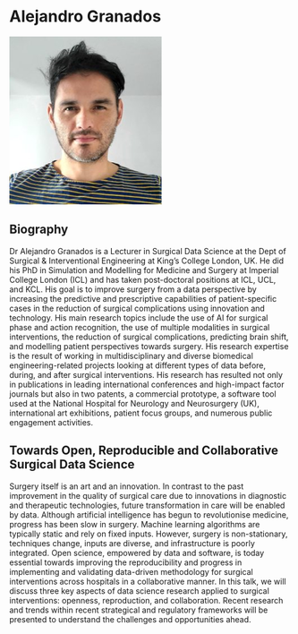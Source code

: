 # Alejandro Granados
![fig](Alejandro-Granados.jpg)

## Biography 
Dr Alejandro Granados is a Lecturer in Surgical Data Science at the Dept of Surgical & Interventional Engineering at King’s College London, UK. He did his PhD in Simulation and Modelling for Medicine and Surgery at Imperial College London (ICL) and has taken post-doctoral positions at ICL, UCL, and KCL. His goal is to improve surgery from a data perspective by increasing the predictive and prescriptive capabilities of patient-specific cases in the reduction of surgical complications using innovation and technology. His main research topics include the use of AI for surgical phase and action recognition, the use of multiple modalities in surgical interventions, the reduction of surgical complications, predicting brain shift, and modelling patient perspectives towards surgery. His research expertise is the result of working in multidisciplinary and diverse biomedical engineering-related projects looking at different types of data before, during, and after surgical interventions. His research has resulted not only in publications in leading international conferences and high-impact factor journals but also in two patents, a commercial prototype, a software tool used at the National Hospital for Neurology and Neurosurgery (UK), international art exhibitions, patient focus groups, and numerous public engagement activities.

## Towards Open, Reproducible and Collaborative Surgical Data Science
Surgery itself is an art and an innovation. In contrast to the past improvement in the quality of surgical care due to innovations in diagnostic and therapeutic technologies, future transformation in care will be enabled by data. Although artificial intelligence has begun to revolutionise medicine, progress has been slow in surgery. Machine learning algorithms are typically static and rely on fixed inputs. However, surgery is non-stationary, techniques change, inputs are diverse, and infrastructure is poorly integrated. Open science, empowered by data and software, is today essential towards improving the reproducibility and progress in implementing and validating data-driven methodology for surgical interventions across hospitals in a collaborative manner. In this talk, we will discuss three key aspects of data science research applied to surgical interventions: openness, reproduction, and collaboration. Recent research and trends within recent strategical and regulatory frameworks will be presented to understand the challenges and opportunities ahead.


